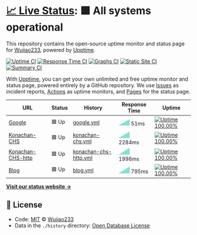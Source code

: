 # [📈 Live Status](https://Wujiao233.github.io/host-upptime): <!--live status--> **🟩 All systems operational**

This repository contains the open-source uptime monitor and status page for [Wujiao233](https://Wujiao233.github.io/host-upptime), powered by [Upptime](https://github.com/upptime/upptime).

[![Uptime CI](https://github.com/koj-co/upptime/workflows/Uptime%20CI/badge.svg)](https://github.com/koj-co/upptime/actions?query=workflow%3A%22Uptime+CI%22)
[![Response Time CI](https://github.com/koj-co/upptime/workflows/Response%20Time%20CI/badge.svg)](https://github.com/koj-co/upptime/actions?query=workflow%3A%22Response+Time+CI%22)
[![Graphs CI](https://github.com/koj-co/upptime/workflows/Graphs%20CI/badge.svg)](https://github.com/koj-co/upptime/actions?query=workflow%3A%22Graphs+CI%22)
[![Static Site CI](https://github.com/koj-co/upptime/workflows/Static%20Site%20CI/badge.svg)](https://github.com/koj-co/upptime/actions?query=workflow%3A%22Static+Site+CI%22)
[![Summary CI](https://github.com/koj-co/upptime/workflows/Summary%20CI/badge.svg)](https://github.com/koj-co/upptime/actions?query=workflow%3A%22Summary+CI%22)

With [Upptime](https://upptime.js.org), you can get your own unlimited and free uptime monitor and status page, powered entirely by a GitHub repository. We use [Issues](https://github.com/Wujiao233/host-upptime/issues) as incident reports, [Actions](https://github.com/Wujiao233/host-upptime/actions) as uptime monitors, and [Pages](https://Wujiao233.github.io/host-upptime) for the status page.

<!--start: status pages-->
<!-- This summary is generated by Upptime (https://github.com/upptime/upptime) -->
<!-- Do not edit this manually, your changes will be overwritten -->

| URL                                              | Status | History                                                                                                         | Response Time                                                                           | Uptime                                                                                                                                                                                                                                           |
| ------------------------------------------------ | ------ | --------------------------------------------------------------------------------------------------------------- | --------------------------------------------------------------------------------------- | ------------------------------------------------------------------------------------------------------------------------------------------------------------------------------------------------------------------------------------------------ |
| [Google](https://www.google.com)                 | 🟩 Up  | [google.yml](https://github.com/Wujiao233/host-upptime/commits/master/history/google.yml)                       | <img alt="Response time graph" src="./graphs/google.png" height="20"> 51ms              | [![Uptime 100.00%](https://img.shields.io/endpoint?url=https%3A%2F%2Fraw.githubusercontent.com%2FWujiao233%2Fhost-upptime%2Fmaster%2Fapi%2Fgoogle%2Fuptime.json)](https://Wujiao233.github.io/host-upptime/history/google)                       |
| [Konachan-CHS](https://konachan.wjcodes.com)     | 🟩 Up  | [konachan-chs.yml](https://github.com/Wujiao233/host-upptime/commits/master/history/konachan-chs.yml)           | <img alt="Response time graph" src="./graphs/konachan-chs.png" height="20"> 2284ms      | [![Uptime 100.00%](https://img.shields.io/endpoint?url=https%3A%2F%2Fraw.githubusercontent.com%2FWujiao233%2Fhost-upptime%2Fmaster%2Fapi%2Fkonachan-chs%2Fuptime.json)](https://Wujiao233.github.io/host-upptime/history/konachan-chs)           |
| [Konachan-CHS-http](http://konachan.wjcodes.com) | 🟩 Up  | [konachan-chs-http.yml](https://github.com/Wujiao233/host-upptime/commits/master/history/konachan-chs-http.yml) | <img alt="Response time graph" src="./graphs/konachan-chs-http.png" height="20"> 1996ms | [![Uptime 100.00%](https://img.shields.io/endpoint?url=https%3A%2F%2Fraw.githubusercontent.com%2FWujiao233%2Fhost-upptime%2Fmaster%2Fapi%2Fkonachan-chs-http%2Fuptime.json)](https://Wujiao233.github.io/host-upptime/history/konachan-chs-http) |
| [Blog](https://wp.wjcodes.com)                   | 🟩 Up  | [blog.yml](https://github.com/Wujiao233/host-upptime/commits/master/history/blog.yml)                           | <img alt="Response time graph" src="./graphs/blog.png" height="20"> 795ms               | [![Uptime 100.00%](https://img.shields.io/endpoint?url=https%3A%2F%2Fraw.githubusercontent.com%2FWujiao233%2Fhost-upptime%2Fmaster%2Fapi%2Fblog%2Fuptime.json)](https://Wujiao233.github.io/host-upptime/history/blog)                           |

<!--end: status pages-->

[**Visit our status website →**](https://Wujiao233.github.io/host-upptime)

## 📄 License

- Code: [MIT](./LICENSE) © [Wujiao233](https://Wujiao233.github.io/host-upptime)
- Data in the `./history` directory: [Open Database License](https://opendatacommons.org/licenses/odbl/1-0/)
